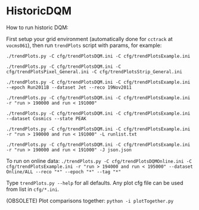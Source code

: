 # HistoricDQM
How to run historic DQM:

First setup your grid environment (automatically done for `cctrack` at `vocms061`), then run `trendPlots` script with params, for example:

`./trendPlots.py -C cfg/trendPlotsDQM.ini -C cfg/trendPlotsExample.ini`

`./trendPlots.py -C cfg/trendPlotsDQM.ini -C cfg/trendPlotsPixel_General.ini -C cfg/trendPlotsStrip_General.ini`

`./trendPlots.py -C cfg/trendPlotsDQM.ini -C cfg/trendPlotsExample.ini --epoch Run2011B --dataset Jet --reco 19Nov2011`

`./trendPlots.py -C cfg/trendPlotsDQM.ini -C cfg/trendPlotsExample.ini -r "run > 190000 and run < 191000"`

`./trendPlots.py -C cfg/trendPlotsDQM.ini -C cfg/trendPlotsExample.ini --dataset Cosmics --state PEAK`

`./trendPlots.py -C cfg/trendPlotsDQM.ini -C cfg/trendPlotsExample.ini -r "run > 190000 and run < 191000" -L runlist.txt`

`./trendPlots.py -C cfg/trendPlotsDQM.ini -C cfg/trendPlotsExample.ini -r "run > 190000 and run < 191000" -J json.json`

To run on online data:
`./trendPlots.py -C cfg/trendPlotsDQMOnline.ini -C cfg/trendPlotsExample.ini -r "run > 194000 and run < 195000" --dataset Online/ALL --reco "*" --epoch "*" --tag "*"`

Type `trendPlots.py --help` for all defaults. Any plot cfg file can be used from list in `cfg/*.ini`.

(OBSOLETE) Plot comparisons together: `python -i plotTogether.py`

